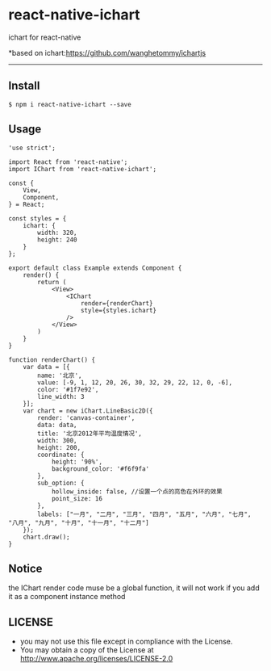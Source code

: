 # react-native-ichart

ichart for react-native

*based on ichart:https://github.com/wanghetommy/ichartjs

---

## Install

```
$ npm i react-native-ichart --save
```

## Usage

```
'use strict';

import React from 'react-native';
import IChart from 'react-native-ichart';

const {
    View,
    Component,
} = React;

const styles = {
    ichart: {
        width: 320,
        height: 240
    }
};

export default class Example extends Component {
    render() {
        return (
            <View>
                <IChart
                    render={renderChart}
                    style={styles.ichart}
                />
            </View>
        )
    }
}

function renderChart() {
    var data = [{
        name: '北京',
        value: [-9, 1, 12, 20, 26, 30, 32, 29, 22, 12, 0, -6],
        color: '#1f7e92',
        line_width: 3
    }];
    var chart = new iChart.LineBasic2D({
        render: 'canvas-container',
        data: data,
        title: '北京2012年平均温度情况',
        width: 300,
        height: 200,
        coordinate: {
            height: '90%',
            background_color: '#f6f9fa'
        },
        sub_option: {
            hollow_inside: false, //设置一个点的亮色在外环的效果
            point_size: 16
        },
        labels: ["一月", "二月", "三月", "四月", "五月", "六月", "七月", "八月", "九月", "十月", "十一月", "十二月"]
    });
    chart.draw();
}
```

## Notice

the IChart render code muse be a global function, it will not work if you add it as a component instance method

## LICENSE

* you may not use this file except in compliance with the License.
* You may obtain a copy of the License at http://www.apache.org/licenses/LICENSE-2.0
